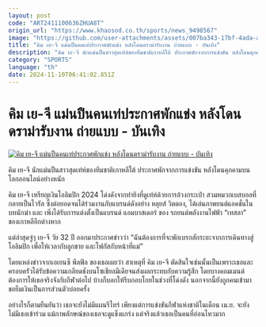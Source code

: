 ```yaml
---
layout: post
code: "ART2411100636ZHUA8T"
origin_url: "https://www.khaosod.co.th/sports/news_9498567"
image: "https://github.com/user-attachments/assets/007ba343-17bf-4ada-aca0-1bc701a8aa10"
title: "คิม เย-จี แม่นปืนคนเท่ประกาศพักแข่ง หลังโดนดราม่ารับงาน ถ่ายแบบ - บันเทิง"
description: "คิม เย-จี นักแม่นปืนสาวสุดเท่ห์ของทีมชาติเกาหลีใต้ ประกาศพักจากการแข่งขัน หลังโดนคุกคามบนโลกออนไลน์อย่างหนักคิม เย-จี เหรียญเงิน"
category: "SPORTS"
language: "th"
date: 2024-11-10T06:41:02.851Z
---
```


# คิม เย-จี แม่นปืนคนเท่ประกาศพักแข่ง หลังโดนดราม่ารับงาน ถ่ายแบบ - บันเทิง

[![คิม เย-จี แม่นปืนคนเท่ประกาศพักแข่ง หลังโดนดราม่ารับงาน ถ่ายแบบ - บันเทิง](https://www.khaosod.co.th/wpapp/uploads/2024/11/YEji1.jpg "คิม เย-จี แม่นปืนคนเท่ประกาศพักแข่ง หลังโดนดราม่ารับงาน ถ่ายแบบ - บันเทิง")](https://www.khaosod.co.th/wpapp/uploads/2024/11/YEji1.jpg)

คิม เย-จี นักแม่นปืนสาวสุดเท่ห์ของทีมชาติเกาหลีใต้ ประกาศพักจากการแข่งขัน หลังโดนคุกคามบนโลกออนไลน์อย่างหนัก

คิม เย-จี เหรียญเงินโอลิมปิก 2024 โด่งดังจากท่ายิงที่ดูเท่ห์ด้วยการล้วงกระเป๋า สวมหมวกเบสบอลที่กลายเป็นไวรัล ซึ่งต่อยอดจนได้ร่วมงานกับแบรนด์ดังอย่าง หลุยส์ วิตตอง, ได้เล่นภาพยนต์แอคชั่นในบทนักฆ่า และ เพิ่งได้รับการแต่งตั้งเป็นแบรนด์ แอมบาสเดอร์ ของ รถยนต์พลังงานไฟฟ้า “เทสลา” ของเกาหลีอีกต่างหาก

แต่ล่าสุดจู่ๆ เย-จี วัย 32 ปี ออกมาประกาศข่าวว่า “ฉันต้องการที่จะพักเบรกสักระยะจากการเดินทางสู่โอลิมปิก เพื่อให้เวลากับลูกชาย และโฟกัสกับหน้าที่แม่”

โดยแหล่งข่าวจากเอเยนซี พีลฟิล ของเธอเผยว่า สาเหตุที่ คิม เย-จี ตัดสินใจเช่นนั้นเป็นเพราะเธอและครอบครัวได้รับข้อความเกลียดชังบนโซเชียลมีเดียจนส่งผลกระทบกับความรู้สึก โดยบางคอมเมนต์ต้องการให้เธอจริงจังกับกีฬาต่อไป บ้างก็บอกให้รีบกอบโกยในช่วงที่โด่งดัง นอกจากนี้ยังถูกคนเข้ามาขอยืมเงินเป็นการส่วนตัวบ่อยครั้ง

อย่างไรก็ตามยืนยันว่า เธอจะยังไม่มีแผนรีไทร์ เพียงแต่การแข่งขันกีฬาแห่งชาติในเดือน เม.ย. จะยังไม่มีเธอเข้าร่วม แม้ภาพลักษณ์ของเธอจะดูแข็งแกร่ง แต่จริงแล้วเธอเป็นคนที่อ่อนไหวมาก